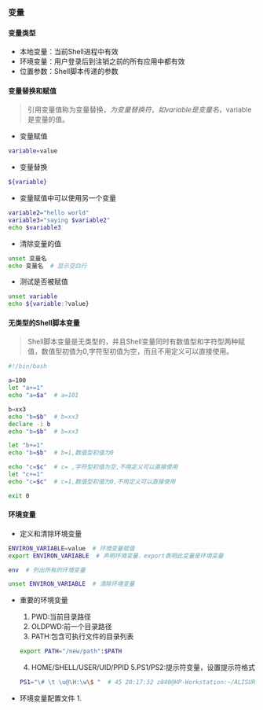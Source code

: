 
### 变量


#### 变量类型

* 本地变量：当前Shell进程中有效
* 环境变量：用户登录后到注销之前的所有应用中都有效
* 位置参数：Shell脚本传递的参数


#### 变量替换和赋值

> 引用变量值称为变量替换，$为变量替换符，如variable是变量名，$variable是变量的值。

* 变量赋值
```bash
variable=value
```

* 变量替换
```bash
${variable}
```

* 变量赋值中可以使用另一个变量
```bash
variable2="hello world"
variable3="saying $variable2"
echo $variable3
```

* 清除变量的值
```bash
unset 变量名
echo 变量名  # 显示空白行
```

* 测试是否被赋值
```bash
unset variable
echo ${variable:?value}
```

#### 无类型的Shell脚本变量

> Shell脚本变量是无类型的，并且Shell变量同时有数值型和字符型两种赋值，数值型初值为0,字符型初值为空，而且不用定义可以直接使用。

```bash
#!/bin/bash

a=100
let "a+=1"
echo "a=$a"  # a=101

b=xx3
echo "b=$b"  # b=xx3
declare -i b
echo "b=$b"  # b=xx3

let "b+=1"
echo "b=$b"  # b=1,数值型初值为0

echo "c=$c"  # c= ,字符型初值为空,不用定义可以直接使用
let "c+=1"
echo "c=$c"  # c=1,数值型初值为0,不用定义可以直接使用

exit 0
```


#### 环境变量

* 定义和清除环境变量
```bash
ENVIRON_VARIABLE=value  # 环境变量赋值
export ENVIRON_VARIABLE  # 声明环境变量，export表明此变量是环境变量

env  # 列出所有的环境变量

unset ENVIRON_VARIABLE  # 清除环境变量
```

* 重要的环境变量
   1. PWD:当前目录路径
   2. OLDPWD:前一个目录路径
   3. PATH:包含可执行文件的目录列表
    ```bash
    export PATH="/new/path":$PATH
    ```
   4. HOME/SHELL/USER/UID/PPID
   5.PS1/PS2:提示符变量，设置提示符格式
    ```bash
    PS1="\# \t \u@\H:\w\$ "  # 45 20:17:32 z840@HP-Workstation:~/ALISURE/Linux-Shell$
    ```

* 环境变量配置文件
   1. 








